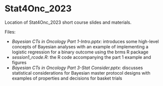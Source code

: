 # Stat4Onc_2023
Location of Stat4Onc_2023 short course slides and materials.

Files:
- *Bayesian CTs in Oncology Part 1-Intro.pptx*: introduces some high-level concepts of Bayesian analyses with an example of implementing a logistic regression for a binary outcome using the brms R package
- *session1_rcode.R*: the R code accompanying the part 1 example and figures
- *Bayesian CTs in Oncology Part 3-Stat Consider.pptx*: discusses statistical considerations for Bayesian master protocol designs with examples of properties and decisions for basket trials

